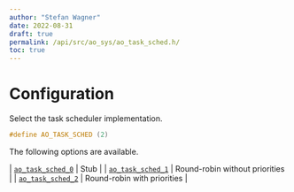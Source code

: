 ```yaml
---
author: "Stefan Wagner"
date: 2022-08-31
draft: true
permalink: /api/src/ao_sys/ao_task_sched.h/
toc: true
---
```


# Configuration

Select the task scheduler implementation.

```c
#define AO_TASK_SCHED (2)
```

The following options are available.

| [`ao_task_sched_0`](ao_task_sched_0.h.md) | Stub |
| [`ao_task_sched_1`](ao_task_sched_1.h.md) | Round-robin without priorities |
| [`ao_task_sched_2`](ao_task_sched_2.h.md) | Round-robin with priorities |
